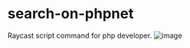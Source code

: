 
# search-on-phpnet
Raycast script command for php developer.
![image](https://user-images.githubusercontent.com/1387333/110444286-e4c99800-80cd-11eb-9bb6-0526874ff608.png)
